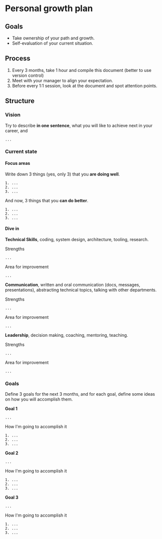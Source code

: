 # Personal growth plan

## Goals

- Take ownership of your path and growth.
- Self-evaluation of your current situation.

## Process

1. Every 3 months, take 1 hour and compile this document (better to use version control)
2. Meet with your manager to align your expectation.
3. Before every 1:1 session, look at the document and spot attention points.

## Structure

### Vision

Try to describe **in one sentence**, what you will like to achieve next in your career, and

```
...
```

### Current state

#### Focus areas

Write down 3 things (yes, only 3) that you **are doing well**.

```
1. ...
2. ...
3. ...
```

And now, 3 things that you **can do better**.

```
1. ...
2. ...
3. ...
```

#### Dive in

**Technical Skills**, coding, system design, architecture, tooling, research.

Strengths
```
...
```

Area for improvement
```
...
```

**Communication**, written and oral communication (docs, messages, presentations), abstracting technical topics, talking with other departments.

Strengths
```
...
```

Area for improvement
```
...
```


**Leadership**, decision making, coaching, mentoring, teaching.

Strengths
```
...
```

Area for improvement
```
...
```

### Goals

Define 3 goals for the next 3 months, and for each goal, define some ideas on how you will accomplish them.

**Goal 1**
```
...
```

How I'm going to accomplish it
```
1. ...
2. ...
3. ...
```

**Goal 2**
```
...
```

How I'm going to accomplish it
```
1. ...
2. ...
3. ...
```

**Goal 3**
```
...
```

How I'm going to accomplish it
```
1. ...
2. ...
3. ...
```